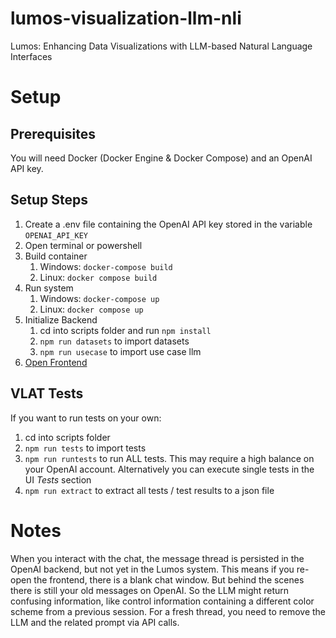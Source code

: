 # lumos-visualization-llm-nli
Lumos: Enhancing Data Visualizations with LLM-based Natural Language Interfaces

# Setup
## Prerequisites
You will need Docker (Docker Engine & Docker Compose) and an OpenAI API key.
## Setup Steps
1. Create a .env file containing the OpenAI API key stored in the variable `OPENAI_API_KEY`
2. Open terminal or powershell
3. Build container
    1. Windows: `docker-compose build`
    2. Linux: `docker compose build`
4. Run system
    1. Windows: `docker-compose up`
    2. Linux: `docker compose up`
5. Initialize Backend
    1. cd into scripts folder and run `npm install`
    2. `npm run datasets` to import datasets
    3. `npm run usecase` to import use case llm
6. [Open Frontend](http://localhost:5173)
## VLAT Tests
If you want to run tests on your own:
1. cd into scripts folder
2. `npm run tests` to import tests
3. `npm run runtests` to run ALL tests. This may require a high balance on your OpenAI account. Alternatively you can execute single tests in the UI *Tests* section
4. `npm run extract` to extract all tests / test results to a json file


# Notes
When you interact with the chat, the message thread is persisted in the OpenAI backend, but not yet in the Lumos system. This means if you re-open the frontend, there is a blank chat window. But behind the scenes there is still your old messages on OpenAI. So the LLM might return confusing information, like control information containing a different color scheme from a previous session.
For a fresh thread, you need to remove the LLM and the related prompt via API calls.
